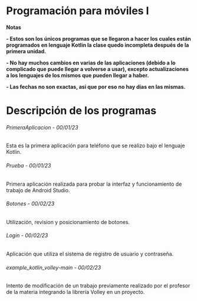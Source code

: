 # Programación para móviles I

<!----Notas---->
**Notas**

**- Estos son los únicos programas que se llegaron a hacer los cuales están programados en lenguaje Kotlin la clase quedo incompleta después de la primera unidad.**

**- No hay muchos cambios en varias de las aplicaciones (debido a lo complicado que puede llegar a volverse a usar), excepto actualizaciones a los lenguajes de los mismos que pueden llegar a haber.**

**- Las fechas no son exactas, asi que por eso no hay días en las mismas.**
<!----Separador de las notas---->

<!----Directorio con descripción de los programas---->
# Descripción de los programas
###### PrimeraAplicacion - 00/01/23
Esta es la primera aplicación para teléfono que se realizo bajo el lenguaje Kotlin.

<!----Separador---->

###### Prueba - 00/01/23
Primera aplicación realizada para probar la interfaz y funcionamiento de trabajo de Android Studio.

<!----Separador---->

###### Botones - 00/02/23
Utilización, revision y posicionamiento de botones.

<!----Separador---->

###### Login - 00/02/23
Aplicación que utiliza el sistema de registro de usuario y contraseña.

<!----Separador---->

###### example_kotlin_volley-main - 00/02/23
Intento de modificación de un trabajo previamente realizado por el profesor de la materia integrando la librería Volley en un proyecto.

<!----Separador del directorio con descripción de los programas---->